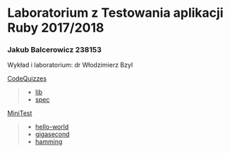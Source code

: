 # Laboratorium z Testowania aplikacji Ruby 2017/2018

### Jakub Balcerowicz 238153

Wykład i laboratorium: dr Włodzimierz Bzyl

[CodeQuizzes](https://github.com/my-rspec/hello-rspec-JakubBalcerowicz/tree/master/CodeQuizzes)
>* [lib](https://github.com/my-rspec/hello-rspec-JakubBalcerowicz/tree/master/CodeQuizzes/lib)
>* [spec](https://github.com/my-rspec/hello-rspec-JakubBalcerowicz/tree/master/CodeQuizzes/spec)

[MiniTest](https://github.com/my-rspec/hello-rspec-JakubBalcerowicz/tree/master/MiniTest)
>* [hello-world](https://github.com/my-rspec/hello-rspec-JakubBalcerowicz/tree/master/MiniTest/test/hello-wrold)
>* [gigasecond](https://github.com/my-rspec/hello-rspec-JakubBalcerowicz/tree/master/MiniTest/test/gigasecond)
>* [hamming](https://github.com/my-rspec/hello-rspec-JakubBalcerowicz/tree/master/MiniTest/test/hamming)
